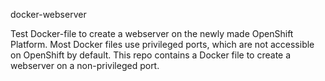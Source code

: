 docker-webserver

Test Docker-file to create a webserver on the newly made OpenShift Platform. Most Docker files use privileged ports, which are not accessible on OpenShift by default.
This repo contains a Docker file to create a webserver on a non-privileged port.